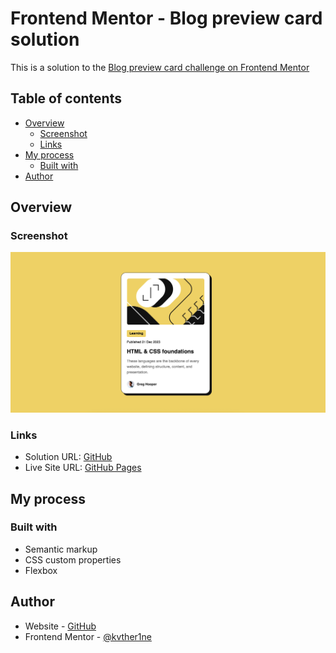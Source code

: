 # Frontend Mentor - Blog preview card solution

This is a solution to the [Blog preview card challenge on Frontend Mentor](https://www.frontendmentor.io/challenges/blog-preview-card-ckPaj01IcS)

## Table of contents

- [Overview](#overview)
  - [Screenshot](#screenshot)
  - [Links](#links)
- [My process](#my-process)
  - [Built with](#built-with)
- [Author](#author)

## Overview

### Screenshot

![](./screenshot.png)

### Links

- Solution URL: [GitHub](https://github.com/kvther1ne/blog-preview-card)
- Live Site URL: [GitHub Pages](https://your-live-site-url.com)

## My process

### Built with

- Semantic markup
- CSS custom properties
- Flexbox

## Author

- Website - [GitHub](https://github.com/kvther1ne)
- Frontend Mentor - [@kvther1ne](https://www.frontendmentor.io/profile/kvther1ne)
